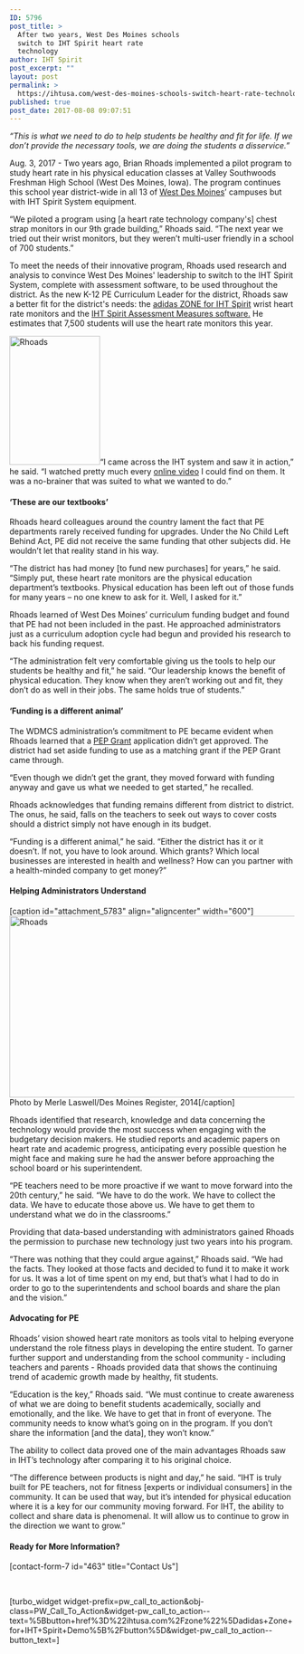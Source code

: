 ```yaml
---
ID: 5796
post_title: >
  After two years, West Des Moines schools
  switch to IHT Spirit heart rate
  technology
author: IHT Spirit
post_excerpt: ""
layout: post
permalink: >
  https://ihtusa.com/west-des-moines-schools-switch-heart-rate-technology/
published: true
post_date: 2017-08-08 09:07:51
---
```

<em>“This is what we need to do to help students be healthy and fit for life. If we don’t provide the necessary tools, we are doing the students a disservice.”</em>

Aug. 3, 2017 - Two years ago, Brian Rhoads implemented a pilot program to study heart rate in his physical education classes at Valley Southwoods Freshman High School (West Des Moines, Iowa). The program continues this school year district-wide in all 13 of <a href="http://www.wdmcs.org/" target="_blank" rel="noopener">West Des Moines</a>’ campuses but with IHT Spirit System equipment.

“We piloted a program using [a heart rate technology company's] chest strap monitors in our 9th grade building,” Rhoads said. “The next year we tried out their wrist monitors, but they weren’t multi-user friendly in a school of 700 students.”

To meet the needs of their innovative program, Rhoads used research and analysis to convince West Des Moines' leadership to switch to the IHT Spirit System, complete with assessment software, to be used throughout the district. As the new K-12 PE Curriculum Leader for the district, Rhoads saw a better fit for the district's needs: the <a href="https://ihtusa.com/zone/" target="_blank" rel="noopener">adidas ZONE for IHT Spirit</a> wrist heart rate monitors and the <a href="https://ihtusa.com/spirit-system/assessment-software/" target="_blank" rel="noopener">IHT Spirit Assessment Measures software.</a> He estimates that 7,500 students will use the heart rate monitors this year.

<!--more--><a href="https://ihtusa.com/wp-content/uploads/2017/08/Rhoads.jpg"><img class="alignright size-full wp-image-5782" src="https://ihtusa.com/wp-content/uploads/2017/08/Rhoads.jpg" alt="Rhoads" width="160" height="228" /></a>“I came across the IHT system and saw it in action,” he said. “I watched pretty much every <a href="https://ihtusa.com/videos/" target="_blank" rel="noopener">online video</a> I could find on them. It was a no-brainer that was suited to what we wanted to do.”
<h4><strong>‘These are our textbooks’</strong></h4>
Rhoads heard colleagues around the country lament the fact that PE departments rarely received funding for upgrades. Under the No Child Left Behind Act, PE did not receive the same funding that other subjects did. He wouldn’t let that reality stand in his way.

“The district has had money [to fund new purchases] for years,” he said. “Simply put, these heart rate monitors are the physical education department’s textbooks. Physical education has been left out of those funds for many years – no one knew to ask for it. Well, I asked for it.”

Rhoads learned of West Des Moines’ curriculum funding budget and found that PE had not been included in the past. He approached administrators just as a curriculum adoption cycle had begun and provided his research to back his funding request.

“The administration felt very comfortable giving us the tools to help our students be healthy and fit,” he said. “Our leadership knows the benefit of physical education. They know when they aren’t working out and fit, they don’t do as well in their jobs. The same holds true of students.”
<h4><strong>‘Funding is a different animal’</strong></h4>
The WDMCS administration’s commitment to PE became evident when Rhoads learned that a <a href="https://ed.gov/programs/whitephysed/index.html" target="_blank" rel="noopener">PEP Grant</a> application didn’t get approved. The district had set aside funding to use as a matching grant if the PEP Grant came through.

“Even though we didn’t get the grant, they moved forward with funding anyway and gave us what we needed to get started,” he recalled.

Rhoads acknowledges that funding remains different from district to district. The onus, he said, falls on the teachers to seek out ways to cover costs should a district simply not have enough in its budget.

“Funding is a different animal,” he said. “Either the district has it or it doesn’t. If not, you have to look around. Which grants? Which local businesses are interested in health and wellness? How can you partner with a health-minded company to get money?”
<h4><strong>Helping Administrators Understand</strong></h4>
[caption id="attachment_5783" align="aligncenter" width="600"]<a href="https://ihtusa.com/wp-content/uploads/2017/08/westdesmoinesfeature.jpg"><img class="wp-image-5783" src="https://ihtusa.com/wp-content/uploads/2017/08/westdesmoinesfeature.jpg" alt="Rhoads" width="600" height="321" /></a> Photo by Merle Laswell/Des Moines Register, 2014[/caption]

Rhoads identified that research, knowledge and data concerning the technology would provide the most success when engaging with the budgetary decision makers. He studied reports and academic papers on heart rate and academic progress, anticipating every possible question he might face and making sure he had the answer before approaching the school board or his superintendent.

“PE teachers need to be more proactive if we want to move forward into the 20th century,” he said. “We have to do the work. We have to collect the data. We have to educate those above us. We have to get them to understand what we do in the classrooms.”

Providing that data-based understanding with administrators gained Rhoads the permission to purchase new technology just two years into his program.

“There was nothing that they could argue against,” Rhoads said. “We had the facts. They looked at those facts and decided to fund it to make it work for us. It was a lot of time spent on my end, but that’s what I had to do in order to go to the superintendents and school boards and share the plan and the vision.”
<h4><strong>Advocating for PE</strong></h4>
Rhoads’ vision showed heart rate monitors as tools vital to helping everyone understand the role fitness plays in developing the entire student. To garner further support and understanding from the school community - including teachers and parents - Rhoads provided data that shows the continuing trend of academic growth made by healthy, fit students.

“Education is the key,” Rhoads said. “We must continue to create awareness of what we are doing to benefit students academically, socially and emotionally, and the like. We have to get that in front of everyone. The community needs to know what’s going on in the program. If you don’t share the information [and the data], they won’t know.”

The ability to collect data proved one of the main advantages Rhoads saw in IHT’s technology after comparing it to his original choice.

“The difference between products is night and day,” he said. “IHT is truly built for PE teachers, not for fitness [experts or individual consumers] in the community. It can be used that way, but it’s intended for physical education where it is a key for our community moving forward. For IHT, the ability to collect and share data is phenomenal. It will allow us to continue to grow in the direction we want to grow.”
<h4>Ready for More Information?</h4>
[contact-form-7 id="463" title="Contact Us"]

&nbsp;

[turbo_widget widget-prefix=pw_call_to_action&obj-class=PW_Call_To_Action&widget-pw_call_to_action--text=%5Bbutton+href%3D%22ihtusa.com%2Fzone%22%5Dadidas+Zone+for+IHT+Spirit+Demo%5B%2Fbutton%5D&widget-pw_call_to_action--button_text=]